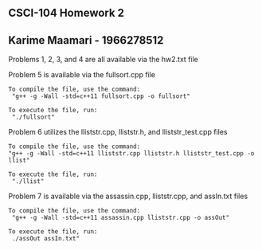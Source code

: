 CSCI-104 Homework 2
--------------
Karime Maamari - 1966278512
--------------

Problems 1, 2, 3, and 4 are all available via the hw2.txt file

Problem 5 is available via the fullsort.cpp file

	To compile the file, use the command:
	 "g++ -g -Wall -std=c++11 fullsort.cpp -o fullsort"

	To execute the file, run:
	 "./fullsort"

Problem 6 utilizes the lliststr.cpp, lliststr.h, and lliststr_test.cpp files

	To compile the file, use the command: 
	"g++ -g -Wall -std=c++11 lliststr.cpp lliststr.h lliststr_test.cpp -o llist"

	To execute the file, run: 
	 "./llist"

Problem 7 is available via the assassin.cpp, lliststr.cpp, and assIn.txt files

	To compile the file, use the command:
	 "g++ -g -Wall -std=c++11 assassin.cpp lliststr.cpp -o assOut"

	To execute the file, run:
	 ./assOut assIn.txt"
